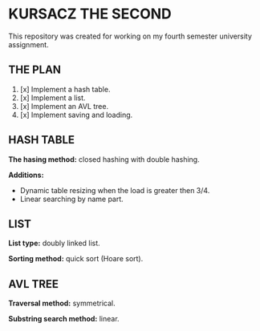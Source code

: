 KURSACZ THE SECOND
==================

This repository was created for working on my fourth semester university assignment.

THE PLAN
--------

1. [x] Implement a hash table.
2. [x] Implement a list.
3. [x] Implement an AVL tree.
4. [x] Implement saving and loading.

HASH TABLE
----------

**The hasing method:** closed hashing with double hashing.

**Additions:**
- Dynamic table resizing when the load is greater then 3/4.
- Linear searching by name part.

LIST
----

**List type:** doubly linked list.

**Sorting method:** quick sort (Hoare sort).

AVL TREE
--------

**Traversal method:** symmetrical.

**Substring search method:** linear.
